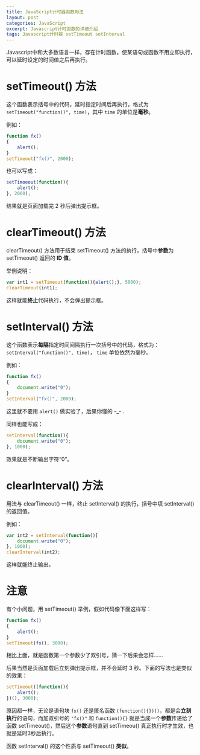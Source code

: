 ```yaml
---
title: JavaScript计时器函数用法
layout: post
categories: JavaScript
excerpt: Javascript计时函数的详细介绍
tags: Javascript计时器 setTimeout setInterval
---
```

Javascript中和大多数语言一样，存在计时函数，使某语句或函数不用立即执行，可以延时设定的时间值之后再执行。

# setTimeout() 方法

这个函数表示括号中的代码，延时指定时间后再执行，格式为 `setTimeout("function()", time)`，其中 `time` 的单位是**毫秒**。

例如：

```javascript
function fx()
{
	alert();
}
setTimeout("fx()", 2000);
```

也可以写成：

``` js
setTimoeout(function(){
	alert();
}, 2000);
```

结果就是页面加载完 2 秒后弹出提示框。

# clearTimeout() 方法

clearTimeout() 方法用于结束 setTimeout() 方法的执行，括号中**参数**为 setTimeout() 返回的 **ID 值**。

举例说明：

``` js
var int1 = setTimeout(function(){alert();}, 5000);
clearTimeout(int1);
```

这样就能**终止**代码执行，不会弹出提示框。

# setInterval() 方法

这个函数表示**每隔**指定时间间隔执行一次括号中的代码，格式为：`setInterval("function()", time)`， `time` 单位依然为毫秒。

例如：

``` js
function fx()
{
	document.write("0");
}
setInterval("fx()", 2000);
```

这里就不要用 `alert()` 做实验了，后果你懂的 -_- .

同样也能写成：

``` js
setInterval(function(){
	document.write("0");
}, 1000);
```

效果就是不断输出字符“0”。

# clearInterval() 方法

用法与 clearTimeout() 一样，终止 setInterval() 的执行，括号中填 setInterval() 的返回值。

例如：

``` js
var int2 = setInterval(function()[
	document.write("0");
}, 1000);
clearInterval(int2);
```

这样就能终止输出。

# 注意

有个小问题，用 setTimeout() 举例，假如代码像下面这样写：

``` js 
function fx()
{
	alert();
}
setTimeout(fx(), 3000);
```

相比上面，就是函数第一个参数少了双引号，猜一下后果会怎样……

后果当然是页面加载后立刻弹出提示框，并不会延时 3 秒。下面的写法也是类似的效果：

``` js
setTimeout((function(){
	alert();
})(), 3000);
```

原因都一样，无论是语句块 `fx()` 还是匿名函数 `(function(){})()`，都是会**立刻执行**的语句，而加双引号的 `"fx()"` 和 `function(){}` 就是当成一个**参数**传递给了函数 setTimeout()，然后这个**参数**语句直到 setTimeou() 真正执行时才生效，也就是延时3秒后执行。

函数 setInterval() 的这个性质与 setTimeout() **类似**。